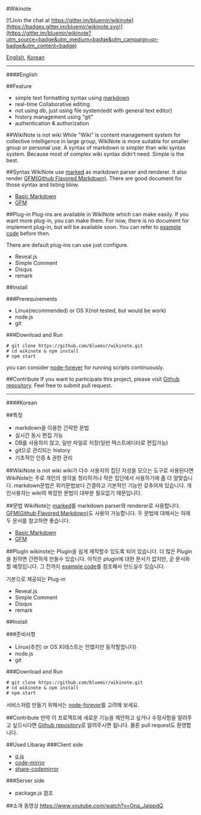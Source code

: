 #Wikinote

[![Join the chat at https://gitter.im/bluemir/wikinote](https://badges.gitter.im/bluemir/wikinote.svg)](https://gitter.im/bluemir/wikinote?utm_source=badge&utm_medium=badge&utm_campaign=pr-badge&utm_content=badge)

[English](#english), [Korean](#korean)

----
####English

##Feature
* simple text formatting syntax using [markdown](http://daringfireball.net/projects/markdown)
* real-time Collaborative editing
* not using db, just using file system(edit with general text editor)
* history management using "git"
* authentication & authorization

##WikiNote is not wiki
While "Wiki" is content management system for collective intelligence in large group,
WikiNote is more suitable for smaller group or personal use.
A syntax of markdown is simpler than wiki syntax system.
Because most of complex wiki syntax didn't need. Simple is the best.

##Syntax
WikiNote use [marked](https://github.com/chjj/marked) as markdown parser and renderer.
It also render [GFM(Github Flavored Markdown)](https://help.github.com/articles/github-flavored-markdown).
There are good document for those syntax and listing blow.

* [Basic Markdown](http://daringfireball.net/projects/markdown/)
* [GFM](https://help.github.com/articles/github-flavored-markdown)

##Plug-in
Plug-ins are available in WikiNote which can make easily. If you want more plug-in, you can make them.
For now, there is no document for implement plug-in, but will be available soon.
You can refer to [example code](https://github.com/bluemir/wikinote/tree/master/plugins/comment) before then.

There are default plug-ins can use just configure.

* Reveal.js
* Simple Comment
* Disqus
* remark

##Install

###Prerequirements
* Linux(recommended) or OS X(not tested, but would be work)
* node.js
* git


###Download and Run
```
# git clone https://github.com/bluemir/wikinote.git
# cd wikinote & npm install
# npm start
```

you can consider [node-forever](https://github.com/foreverjs/forever) for running scripts continuously.

##Contribute
If you want to participate this project,
please visit [Github repository](https://github.com/bluemir/wikinote).
Feel free to submit pull request.

----
####Korean

##특징
* markdown을 이용한 간략한 문법
* 실시간 동시 편집 가능
* DB를 사용하지 않고, 일반 파일로 저장(일반 텍스트에디터로 편집가능)
* git으로 관리되는 history
* 기초적인 인증 & 권한 관리

##WikiNote is not wiki
wiki가 다수 사용자의 집단 지성을 모으는 도구로 사용된다면
WikiNote는 주로 개인의 생각을 정리하거나 작은 집단에서 사용하기에 좀 더 알맞습니다.
markdown문법은 위키문법보다 간결하고 기본적인 기능만 갖추어져 있습니다.
개인사용자는 wiki의 복잡한 문법이 대부분 필요없기 때문입니다.

##문법
WikiNote는 [marked](https://github.com/chjj/marked)를 markdown parser와 renderer로 사용합니다.
[GFM(Github Flavored Markdown)](https://help.github.com/articles/github-flavored-markdown)도
사용이 가능합니다. 두 문법에 대해서는 아래 두 문서를 참고하면 좋습니다.

* [Basic Markdown](http://daringfireball.net/projects/markdown/)
* [GFM](https://help.github.com/articles/github-flavored-markdown)

##PlugIn
wikinote는 Plugin을 쉽게 제작할수 있도록 되어 있습니다.
더 많은 Plugin을 원하면 간편하게 만들수 있습니다.
아직은 plugin에 대한 문서가 없지만, 곧 문서화 할 예정입니다.
그 전까지 [example code](https://github.com/bluemir/wikinote/tree/master/plugins/comment)를 참조해서
만드실수 있습니다.

기본으로 제공되는 Plug-in
* Reveal.js
* Simple Comment
* Disqus
* remark

##Install

###준비사항
* Linux(추천) or OS X(테스트는 안했지만 동작할껍니다)
* node.js
* git

###Download and Run
```
# git clone https://github.com/bluemir/wikinote.git
# cd wikinote & npm install
# npm start
```

서비스처럼 만들기 위해서는 [node-forever](https://github.com/foreverjs/forever)를
고려해 보세요.

##Contribute
만약 이 프로젝트에 새로운 기능을 제안하고 싶거나 수정사항을 알려주고 싶으시다면
[Github repository](https://github.com/bluemir/wikinote)로 알려주시면 됩니다.
물론 pull request도 환영합니다.


##Used Libaray
###Client side
* [q.js](https://github.com/kriskowal/q)
* [code-mirror](https://codemirror.net/)
* [share-codemirror](https://github.com/share/share-codemirror)

###Server side
* package.js 참조

##소개 동영상
https://www.youtube.com/watch?v=Ona_JaippdQ
